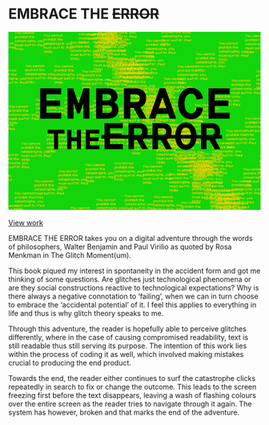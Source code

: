 # EMBRACE THE ~~ERROR~~

<img src="hero.jpg">

[View work](https://samanthangsy.github.io/codewords/Final/EmbraceTheError/)

EMBRACE THE ERROR takes you on a digital adventure through the words of philosophers, Walter Benjamin and Paul Virilio as quoted by Rosa Menkman in The Glitch Moment(um).

This book piqued my interest in spontaneity in the accident form and got me thinking of some questions. Are glitches just technological phenomena or are they social constructions reactive to technological expectations? Why is there always a negative connotation to ‘failing’, when we can in turn choose to embrace the ‘accidental potential’ of it. I feel this applies to everything in life and thus is why glitch theory speaks to me. 

Through this adventure, the reader is hopefully able to perceive glitches differently, where in the case of causing compromised readability, text is still readable thus still serving its purpose. The intention of this work lies within the process of coding it as well, which involved making mistakes crucial to producing the end product. 

Towards the end, the reader either continues to surf the catastrophe clicks repeatedly in search to fix or change the outcome. This leads to the screen freezing first before the text disappears, leaving a wash of flashing colours over the entire screen as the reader tries to navigate through it again. The system has however, broken and that marks the end of the adventure.


